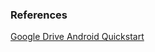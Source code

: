 ### References ####

[Google Drive Android Quickstart](https://github.com/googledrive/android-quickstart)